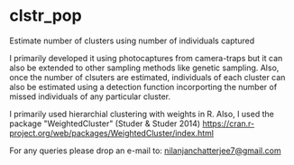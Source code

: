 # clstr_pop
Estimate number of clusters using number of individuals captured 

I primarily developed it using photocaptures from camera-traps but it can also be extended to other sampling methods like genetic sampling.
Also, once the number of clsuters are estimated, individuals of each cluster can also be estimated using a detection function incorporting the number of missed individuals of any particular cluster. 

I primarily used hierarchial clustering with weights in R. Also, I used the package "WeightedCluster" (Studer & Studer 2014) https://cran.r-project.org/web/packages/WeightedCluster/index.html

For any queries please drop an e-mail to: nilanjanchatterjee7@gmail.com
